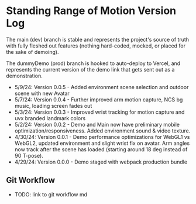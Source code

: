 # Standing Range of Motion Version Log

The main (dev) branch is stable and represents the project's source of truth with fully fleshed out features (nothing hard-coded, mocked, or placed for the sake of demoing).

The dummyDemo (prod) branch is hooked to auto-deploy to Vercel, and represents the current version of the demo link that gets sent out as a demonstration.

- 5/9/24: Version 0.0.5 - Added environment scene selection and outdoor scene with new Avatar
- 5/7/24: Version 0.0.4 - Further improved arm motion capture, NCS bg music, loading screen fades out
- 5/3/24: Version 0.0.3 - Improved wrist tracking for motion capture and uvx branded landmark colors
- 5/2/24: Version 0.0.2 - Demo and Main now have preliminary mobile optimization/responsiveness. Added environment sound & video texture.
- 4/30/24: Version 0.0.1 - Demo performance optimizations for WebGL1 vs WebGL2, updated environment and slight wrist fix on avatar. Arm angles now track after the scene has loaded (starting around 18 deg instead of 90 T-pose).
- 4/29/24: Version 0.0.0 - Demo staged with webpack production bundle

## Git Workflow

- TODO: link to git workflow md
